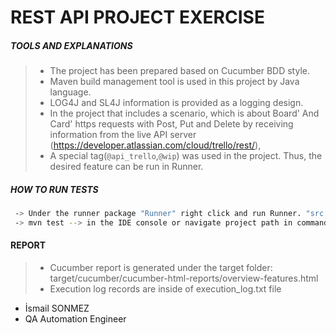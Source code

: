 #  REST API PROJECT EXERCISE

##### TOOLS AND EXPLANATIONS
>- The project has been prepared based on Cucumber BDD style.
>- Maven build management tool is used in this project by Java language.
>- LOG4J and SL4J information is provided as a logging design.
>- In the project that includes a scenario, which is about Board' And Card' https requests 
   >with Post, Put and Delete by receiving information from the live API server (https://developer.atlassian.com/cloud/trello/rest/),
>- A special tag(`@api_trello`,`@wip`) was used in the project. Thus, the desired feature can be run in Runner.

##### HOW TO RUN TESTS
```sh
 -> Under the runner package "Runner" right click and run Runner. "src > test > java > trello > runners > CukesRunner"
 -> mvn test --> in the IDE console or navigate project path in command line and run.
```
#### REPORT

>- Cucumber report is generated under the target folder: target/cucumber/cucumber-html-reports/overview-features.html
>- Execution log records are inside of execution_log.txt file


- İsmail SONMEZ
- QA Automation Engineer 